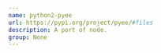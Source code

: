 ```yaml
---
name: python2-pyee
url: https://pypi.org/project/pyee/#files
description: A port of node.
group: None
---
```

